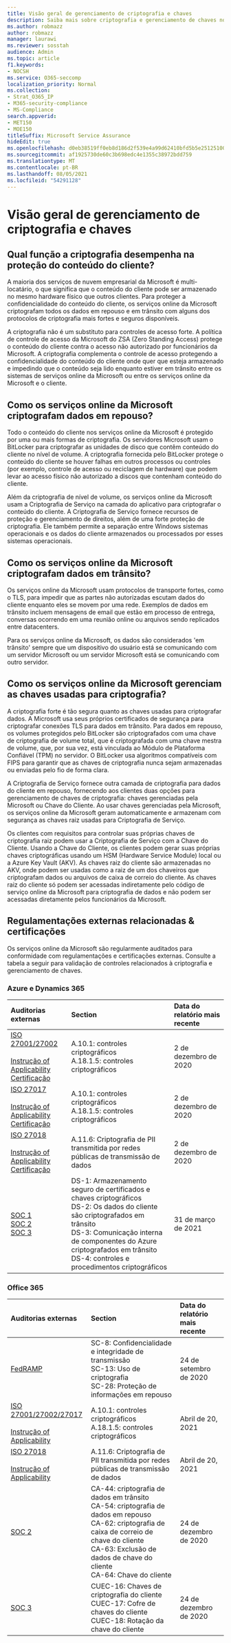 ```yaml
---
title: Visão geral de gerenciamento de criptografia e chaves
description: Saiba mais sobre criptografia e gerenciamento de chaves no Microsoft 365
ms.author: robmazz
author: robmazz
manager: laurawi
ms.reviewer: sosstah
audience: Admin
ms.topic: article
f1.keywords:
- NOCSH
ms.service: O365-seccomp
localization_priority: Normal
ms.collection:
- Strat_O365_IP
- M365-security-compliance
- MS-Compliance
search.appverid:
- MET150
- MOE150
titleSuffix: Microsoft Service Assurance
hideEdit: true
ms.openlocfilehash: d0eb38519ff0eb8d186d2f539e4a99d62410bfd5b5e25125100cd04e5cef82f0
ms.sourcegitcommit: af1925730de60c3b698edc4e1355c38972bdd759
ms.translationtype: MT
ms.contentlocale: pt-BR
ms.lasthandoff: 08/05/2021
ms.locfileid: "54291128"
---
```

# <a name="encryption-and-key-management-overview"></a>Visão geral de gerenciamento de criptografia e chaves

## <a name="what-role-does-encryption-play-in-protecting-customer-content"></a>Qual função a criptografia desempenha na proteção do conteúdo do cliente?

A maioria dos serviços de nuvem empresarial da Microsoft é multi-locatário, o que significa que o conteúdo do cliente pode ser armazenado no mesmo hardware físico que outros clientes. Para proteger a confidencialidade do conteúdo do cliente, os serviços online da Microsoft criptografam todos os dados em repouso e em trânsito com alguns dos protocolos de criptografia mais fortes e seguros disponíveis.

A criptografia não é um substituto para controles de acesso forte. A política de controle de acesso da Microsoft do ZSA (Zero Standing Access) protege o conteúdo do cliente contra o acesso não autorizado por funcionários da Microsoft. A criptografia complementa o controle de acesso protegendo a confidencialidade do conteúdo do cliente onde quer que esteja armazenado e impedindo que o conteúdo seja lido enquanto estiver em trânsito entre os sistemas de serviços online da Microsoft ou entre os serviços online da Microsoft e o cliente.

## <a name="how-do-microsoft-online-services-encrypt-data-at-rest"></a>Como os serviços online da Microsoft criptografam dados em repouso?

Todo o conteúdo do cliente nos serviços online da Microsoft é protegido por uma ou mais formas de criptografia. Os servidores Microsoft usam o BitLocker para criptografar as unidades de disco que contêm conteúdo do cliente no nível de volume. A criptografia fornecida pelo BitLocker protege o conteúdo do cliente se houver falhas em outros processos ou controles (por exemplo, controle de acesso ou reciclagem de hardware) que podem levar ao acesso físico não autorizado a discos que contenham conteúdo do cliente.

Além da criptografia de nível de volume, os serviços online da Microsoft usam a Criptografia de Serviço na camada do aplicativo para criptografar o conteúdo do cliente. A Criptografia de Serviço fornece recursos de proteção e gerenciamento de direitos, além de uma forte proteção de criptografia. Ele também permite a separação entre Windows sistemas operacionais e os dados do cliente armazenados ou processados por esses sistemas operacionais.

## <a name="how-do-microsoft-online-services-encrypt-data-in-transit"></a>Como os serviços online da Microsoft criptografam dados em trânsito?

Os serviços online da Microsoft usam protocolos de transporte fortes, como o TLS, para impedir que as partes não autorizadas escutam dados do cliente enquanto eles se movem por uma rede. Exemplos de dados em trânsito incluem mensagens de email que estão em processo de entrega, conversas ocorrendo em uma reunião online ou arquivos sendo replicados entre datacenters.

Para os serviços online da Microsoft, os dados são considerados 'em trânsito' sempre que um dispositivo do usuário está se comunicando com um servidor Microsoft ou um servidor Microsoft está se comunicando com outro servidor.

## <a name="how-do-microsoft-online-services-manage-the-keys-used-for-encryption"></a>Como os serviços online da Microsoft gerenciam as chaves usadas para criptografia?

A criptografia forte é tão segura quanto as chaves usadas para criptografar dados. A Microsoft usa seus próprios certificados de segurança para criptografar conexões TLS para dados em trânsito. Para dados em repouso, os volumes protegidos pelo BitLocker são criptografados com uma chave de criptografia de volume total, que é criptografada com uma chave mestra de volume, que, por sua vez, está vinculada ao Módulo de Plataforma Confiável (TPM) no servidor. O BitLocker usa algoritmos compatíveis com FIPS para garantir que as chaves de criptografia nunca sejam armazenadas ou enviadas pelo fio de forma clara.

A Criptografia de Serviço fornece outra camada de criptografia para dados do cliente em repouso, fornecendo aos clientes duas opções para gerenciamento de chaves de criptografia: chaves gerenciadas pela Microsoft ou Chave do Cliente. Ao usar chaves gerenciadas pela Microsoft, os serviços online da Microsoft geram automaticamente e armazenam com segurança as chaves raiz usadas para Criptografia de Serviço.

Os clientes com requisitos para controlar suas próprias chaves de criptografia raiz podem usar a Criptografia de Serviço com a Chave do Cliente. Usando a Chave do Cliente, os clientes podem gerar suas próprias chaves criptográficas usando um HSM (Hardware Service Module) local ou a Azure Key Vault (AKV). As chaves raiz do cliente são armazenadas no AKV, onde podem ser usadas como a raiz de um dos chaveiros que criptografam dados ou arquivos de caixa de correio do cliente. As chaves raiz do cliente só podem ser acessadas indiretamente pelo código de serviço online da Microsoft para criptografia de dados e não podem ser acessadas diretamente pelos funcionários da Microsoft.

## <a name="related-external-regulations--certifications"></a>Regulamentações externas relacionadas & certificações

Os serviços online da Microsoft são regularmente auditados para conformidade com regulamentações e certificações externas. Consulte a tabela a seguir para validação de controles relacionados à criptografia e gerenciamento de chaves.

### <a name="azure-and-dynamics-365"></a>Azure e Dynamics 365

| **Auditorias externas** | **Section** | **Data do relatório mais recente** |
|:--------------------|:------------|:-----------------------|
| [ISO 27001/27002](https://servicetrust.microsoft.com/ViewPage/MSComplianceGuideV3?command=Download&downloadType=Document&downloadId=e9116047-f327-430c-a83f-166b7e561ad6&tab=7027ead0-3d6b-11e9-b9e1-290b1eb4cdeb&docTab=7027ead0-3d6b-11e9-b9e1-290b1eb4cdeb_ISO_Reports) <br><br> [Instrução of Applicability](https://servicetrust.microsoft.com/ViewPage/MSComplianceGuideV3?command=Download&downloadType=Document&downloadId=00af6c3e-7f3e-4e0d-8b0e-79f45ef2cef1&tab=7027ead0-3d6b-11e9-b9e1-290b1eb4cdeb&docTab=7027ead0-3d6b-11e9-b9e1-290b1eb4cdeb_ISO_Reports) <br> [Certificação](https://servicetrust.microsoft.com/ViewPage/MSComplianceGuideV3?command=Download&downloadType=Document&downloadId=d7af5304-3a31-40e6-9abb-e26352305d41&tab=7027ead0-3d6b-11e9-b9e1-290b1eb4cdeb&docTab=7027ead0-3d6b-11e9-b9e1-290b1eb4cdeb_ISO_Reports) | A.10.1: controles criptográficos <br> A.18.1.5: controles criptográficos | 2 de dezembro de 2020 |
| [ISO 27017](https://servicetrust.microsoft.com/ViewPage/MSComplianceGuideV3?command=Download&downloadType=Document&downloadId=e9116047-f327-430c-a83f-166b7e561ad6&tab=7027ead0-3d6b-11e9-b9e1-290b1eb4cdeb&docTab=7027ead0-3d6b-11e9-b9e1-290b1eb4cdeb_ISO_Reports) <br><br> [Instrução of Applicability](https://servicetrust.microsoft.com/ViewPage/MSComplianceGuideV3?command=Download&downloadType=Document&downloadId=a3bca0ac-867d-4204-b66b-13665f5f1e8d&tab=7027ead0-3d6b-11e9-b9e1-290b1eb4cdeb&docTab=7027ead0-3d6b-11e9-b9e1-290b1eb4cdeb_ISO_Reports) <br> [Certificação](https://servicetrust.microsoft.com/ViewPage/MSComplianceGuideV3?command=Download&downloadType=Document&downloadId=25718a8a-f34d-41e1-a95a-c49246508787&tab=7027ead0-3d6b-11e9-b9e1-290b1eb4cdeb&docTab=7027ead0-3d6b-11e9-b9e1-290b1eb4cdeb_ISO_Reports) | A.10.1: controles criptográficos <br> A.18.1.5: controles criptográficos | 2 de dezembro de 2020 |
| [ISO 27018](https://servicetrust.microsoft.com/ViewPage/MSComplianceGuideV3?command=Download&downloadType=Document&downloadId=e9116047-f327-430c-a83f-166b7e561ad6&tab=7027ead0-3d6b-11e9-b9e1-290b1eb4cdeb&docTab=7027ead0-3d6b-11e9-b9e1-290b1eb4cdeb_ISO_Reports) <br><br> [Instrução of Applicability](https://servicetrust.microsoft.com/ViewPage/MSComplianceGuideV3?command=Download&downloadType=Document&downloadId=00af6c3e-7f3e-4e0d-8b0e-79f45ef2cef1&tab=7027ead0-3d6b-11e9-b9e1-290b1eb4cdeb&docTab=7027ead0-3d6b-11e9-b9e1-290b1eb4cdeb_ISO_Reports) <br> [Certificação](https://servicetrust.microsoft.com/ViewPage/MSComplianceGuideV3?command=Download&downloadType=Document&downloadId=56904fc3-0942-4ff5-9eef-7cabc751a25c&tab=7027ead0-3d6b-11e9-b9e1-290b1eb4cdeb&docTab=7027ead0-3d6b-11e9-b9e1-290b1eb4cdeb_ISO_Reports) | A.11.6: Criptografia de PII transmitida por redes públicas de transmissão de dados | 2 de dezembro de 2020 |
| [SOC 1](https://servicetrust.microsoft.com/ViewPage/MSComplianceGuideV3?command=Download&downloadType=Document&downloadId=b8721ebd-af20-42fe-b22f-8332b0a19517&tab=7027ead0-3d6b-11e9-b9e1-290b1eb4cdeb&docTab=7027ead0-3d6b-11e9-b9e1-290b1eb4cdeb_SOC_%2F_SSAE_16_Reports) <br> [SOC 2](https://servicetrust.microsoft.com/ViewPage/MSComplianceGuideV3?command=Download&downloadType=Document&downloadId=234a0f57-83c1-4afc-a586-a0e7a59592f7&tab=7027ead0-3d6b-11e9-b9e1-290b1eb4cdeb&docTab=7027ead0-3d6b-11e9-b9e1-290b1eb4cdeb_SOC_%2F_SSAE_16_Reports) <br> [SOC 3](https://servicetrust.microsoft.com/ViewPage/MSComplianceGuideV3?command=Download&downloadType=Document&downloadId=75c8cbf6-e456-473c-a05e-34fea888ec2a&tab=7027ead0-3d6b-11e9-b9e1-290b1eb4cdeb&docTab=7027ead0-3d6b-11e9-b9e1-290b1eb4cdeb_SOC_%2F_SSAE_16_Reports) | DS-1: Armazenamento seguro de certificados e chaves criptográficos <br> DS-2: Os dados do cliente são criptografados em trânsito <br> DS-3: Comunicação interna de componentes do Azure criptografados em trânsito <br> DS-4: controles e procedimentos criptográficos | 31 de março de 2021 |

### <a name="office-365"></a>Office 365

| **Auditorias externas** | **Section** | **Data do relatório mais recente** |
|:--------------------|:------------|:-----------------------|
| [FedRAMP](https://compliance.microsoft.com/compliancemanager) | SC-8: Confidencialidade e integridade de transmissão <br> SC-13: Uso de criptografia <br> SC-28: Proteção de informações em repouso <br>  | 24 de setembro de 2020 |
| [ISO 27001/27002/27017](https://servicetrust.microsoft.com/ViewPage/MSComplianceGuideV3?command=Download&downloadType=Document&downloadId=8d625374-4f2d-49f8-9d37-a4281ba98222&tab=7027ead0-3d6b-11e9-b9e1-290b1eb4cdeb&docTab=7027ead0-3d6b-11e9-b9e1-290b1eb4cdeb_ISO_Reports) <br><br> [Instrução of Applicability](https://servicetrust.microsoft.com/ViewPage/MSComplianceGuideV3?command=Download&downloadType=Document&downloadId=c0df4ce8-c77e-4183-84eb-c8688470d8b1&tab=7027ead0-3d6b-11e9-b9e1-290b1eb4cdeb&docTab=7027ead0-3d6b-11e9-b9e1-290b1eb4cdeb_ISO_Reports) | A.10.1: controles criptográficos <br> A.18.1.5: controles criptográficos | Abril de 20, 2021 |
| [ISO 27018](https://servicetrust.microsoft.com/ViewPage/MSComplianceGuideV3?command=Download&downloadType=Document&downloadId=8d625374-4f2d-49f8-9d37-a4281ba98222&tab=7027ead0-3d6b-11e9-b9e1-290b1eb4cdeb&docTab=7027ead0-3d6b-11e9-b9e1-290b1eb4cdeb_ISO_Reports) <br><br> [Instrução of Applicability](https://servicetrust.microsoft.com/ViewPage/MSComplianceGuideV3?command=Download&downloadType=Document&downloadId=c0df4ce8-c77e-4183-84eb-c8688470d8b1&tab=7027ead0-3d6b-11e9-b9e1-290b1eb4cdeb&docTab=7027ead0-3d6b-11e9-b9e1-290b1eb4cdeb_ISO_Reports) | A.11.6: Criptografia de PII transmitida por redes públicas de transmissão de dados | Abril de 20, 2021 |
| [SOC 2](https://servicetrust.microsoft.com/ViewPage/MSComplianceGuideV3?command=Download&downloadType=Document&downloadId=a73c1738-7892-42b7-acd3-87b6371c53f6&tab=7027ead0-3d6b-11e9-b9e1-290b1eb4cdeb&docTab=7027ead0-3d6b-11e9-b9e1-290b1eb4cdeb_SOC_%2F_SSAE_16_Reports) | CA-44: criptografia de dados em trânsito <br> CA-54: criptografia de dados em repouso <br> CA-62: criptografia de caixa de correio de chave do cliente <br> CA-63: Exclusão de dados de chave do cliente <br> CA-64: Chave do cliente | 24 de dezembro de 2020 |
| [SOC 3](https://servicetrust.microsoft.com/ViewPage/MSComplianceGuideV3?command=Download&downloadType=Document&downloadId=274054e5-4968-48d2-bf94-9a8eda5d7a93&tab=7027ead0-3d6b-11e9-b9e1-290b1eb4cdeb&docTab=7027ead0-3d6b-11e9-b9e1-290b1eb4cdeb_SOC_%2F_SSAE_16_Reports) | CUEC-16: Chaves de criptografia do cliente <br> CUEC-17: Cofre de chaves do cliente <br>  CUEC-18: Rotação da chave do cliente| 24 de dezembro de 2020 |

